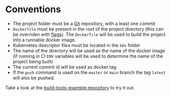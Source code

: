 # Conventions


* The project folder must be a [Git](https://git-scm.com/) repository, with a least one commit
* `Dockerfile` must be present in the root of the project directory (this can be overriden with [flags](/commands\#build)). The `Dockerfile` will be used to build the project into a runnable docker image.
* Kubernetes descriptor files must be located in the `k8s` folder
* The name of the directory will be used as the name of the docker image (if running in CI `ENV` variables will be used to determine the name of the project being built)
* The current commit id will be used as docker tag
* If the `push` command is used on the `master` or `main` branch the tag `latest` will also be pushed.

Take a look at the [build-tools-example repository](https://github.com/buildtool/build-tools-examples) to try it out.
